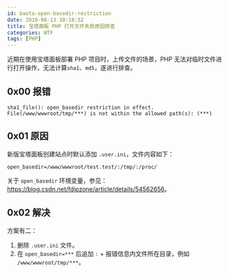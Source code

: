 ```yaml
---
id: baota-open-basedir-restriction
date: 2018-06-13 10:18:52
title: 宝塔面板 PHP 打开文件失败原因排查
categories: WTF
tags: [PHP]
---
```


近期在使用宝塔面板部署 PHP 项目时，上传文件的场景，PHP 无法对临时文件进行打开操作，无法计算`sha1`、`md5`，遂进行排查。

## 0x00 报错

`sha1_file(): open_basedir restriction in effect. File(/www/wwwroot/tmp/***) is not within the allowed path(s): (***)`

## 0x01 原因

新版宝塔面板创建站点时默认添加 `.user.ini`，文件内容如下：

```
open_basedir=/www/wwwroot/test.test/:/tmp/:/proc/
```

关于 `open_basedir` 环境变量，参见：<https://blog.csdn.net/fdipzone/article/details/54562656>。

## 0x02 解决

方案有二：

1. 删除 `.user.ini` 文件。
2. 在 `open_basedir=***` 后追加 `:` + 报错信息内文件所在目录，例如 `/www/wwwroot/tmp/***`。
